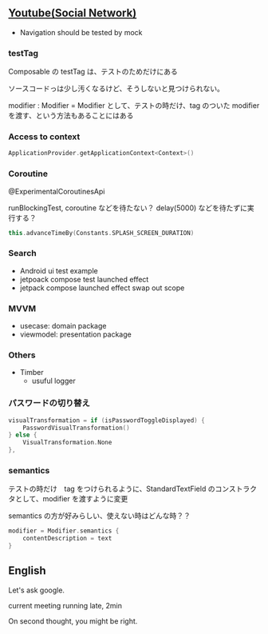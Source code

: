 ## [Youtube(Social Network)](https://www.youtube.com/watch?v=POfR2BA3Ljk&ab_channel=PhilippLackner)
- Navigation should be tested by mock


### testTag
Composable の testTag は、テストのためだけにある

ソースコードっは少し汚くなるけど、そうしないと見つけられない。

modifier : Modifier = Modifier として、テストの時だけ、tag のついた modifier を渡す、という方法もあることにはある

### Access to context
```kotlin
ApplicationProvider.getApplicationContext<Context>()
```


### Coroutine
@ExperimentalCoroutinesApi

runBlockingTest, coroutine などを待たない？ delay(5000) などを待たずに実行する？

```kotlin
this.advanceTimeBy(Constants.SPLASH_SCREEN_DURATION)
```


### Search
- Android ui test example
- jetpoack compose test launched effect
- jetpack compose launched effect swap out scope


### MVVM
- usecase: domain package
- viewmodel: presentation package

### Others
- Timber
  - usuful logger

### パスワードの切り替え
```kotlin
visualTransformation = if (isPasswordToggleDisplayed) {
    PasswordVisualTransformation()
} else {
    VisualTransformation.None
},
```

### semantics
テストの時だけ　tag をつけられるように、StandardTextField のコンストラクタとして、modifier を渡すように変更

semantics の方が好みらしい、使えない時はどんな時？？

```kotlin
modifier = Modifier.semantics { 
    contentDescription = text
}
```


## English
Let's ask google.

current meeting running late, 2min

On second thought, you might be right.

